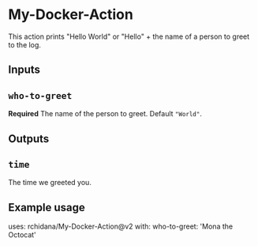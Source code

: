 # My-Docker-Action

This action prints "Hello World" or "Hello" + the name of a person to greet to the log.

## Inputs

## `who-to-greet`

**Required** The name of the person to greet. Default `"World"`.

## Outputs

## `time`

The time we greeted you.

## Example usage

uses: rchidana/My-Docker-Action@v2
with:
  who-to-greet: 'Mona the Octocat'
